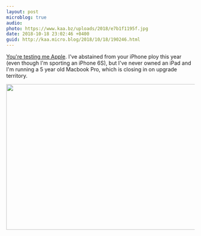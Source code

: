 ```yaml
---
layout: post
microblog: true
audio: 
photo: https://www.kaa.bz/uploads/2018/e7b1f1195f.jpg
date: 2018-10-18 23:02:46 +0400
guid: http://kaa.micro.blog/2018/10/18/190246.html
---
```

[You're testing me Apple](https://www.apple.com/apple-events/). I've abstained from your iPhone ploy this year (even though I'm sporting an iPhone 6S), but I've never owned an iPad and I'm running a 5 year old Macbook Pro, which is closing in on upgrade territory.

<img src="https://www.kaa.bz/uploads/2018/e7b1f1195f.jpg" width="600" height="389" />
